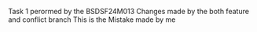 Task 1 perormed by the BSDSF24M013
Changes made by the both feature and conflict branch
This is the Mistake made by me 